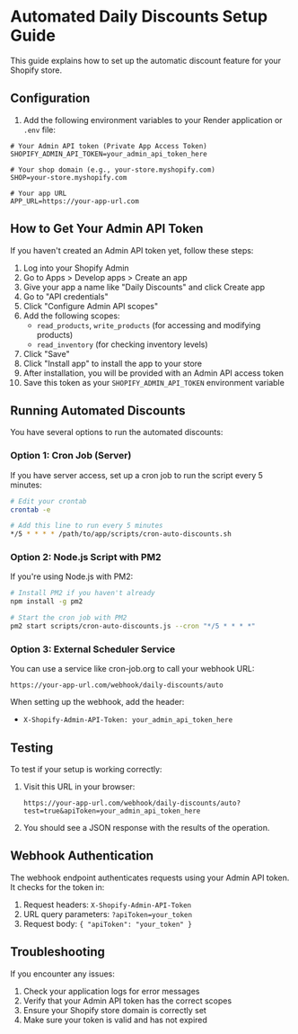 # Automated Daily Discounts Setup Guide

This guide explains how to set up the automatic discount feature for your Shopify store.

## Configuration

1. Add the following environment variables to your Render application or `.env` file:

```
# Your Admin API token (Private App Access Token)
SHOPIFY_ADMIN_API_TOKEN=your_admin_api_token_here

# Your shop domain (e.g., your-store.myshopify.com)
SHOP=your-store.myshopify.com

# Your app URL
APP_URL=https://your-app-url.com
```

## How to Get Your Admin API Token

If you haven't created an Admin API token yet, follow these steps:

1. Log into your Shopify Admin
2. Go to Apps > Develop apps > Create an app
3. Give your app a name like "Daily Discounts" and click Create app
4. Go to "API credentials"
5. Click "Configure Admin API scopes"
6. Add the following scopes:
   - `read_products`, `write_products` (for accessing and modifying products)
   - `read_inventory` (for checking inventory levels)
7. Click "Save"
8. Click "Install app" to install the app to your store
9. After installation, you will be provided with an Admin API access token
10. Save this token as your `SHOPIFY_ADMIN_API_TOKEN` environment variable

## Running Automated Discounts

You have several options to run the automated discounts:

### Option 1: Cron Job (Server)

If you have server access, set up a cron job to run the script every 5 minutes:

```bash
# Edit your crontab
crontab -e

# Add this line to run every 5 minutes
*/5 * * * * /path/to/app/scripts/cron-auto-discounts.sh
```

### Option 2: Node.js Script with PM2

If you're using Node.js with PM2:

```bash
# Install PM2 if you haven't already
npm install -g pm2

# Start the cron job with PM2
pm2 start scripts/cron-auto-discounts.js --cron "*/5 * * * *"
```

### Option 3: External Scheduler Service

You can use a service like cron-job.org to call your webhook URL:

```
https://your-app-url.com/webhook/daily-discounts/auto
```

When setting up the webhook, add the header:
- `X-Shopify-Admin-API-Token: your_admin_api_token_here`

## Testing

To test if your setup is working correctly:

1. Visit this URL in your browser:
   ```
   https://your-app-url.com/webhook/daily-discounts/auto?test=true&apiToken=your_admin_api_token_here
   ```

2. You should see a JSON response with the results of the operation.

## Webhook Authentication

The webhook endpoint authenticates requests using your Admin API token. It checks for the token in:

1. Request headers: `X-Shopify-Admin-API-Token`
2. URL query parameters: `?apiToken=your_token`
3. Request body: `{ "apiToken": "your_token" }`

## Troubleshooting

If you encounter any issues:

1. Check your application logs for error messages
2. Verify that your Admin API token has the correct scopes
3. Ensure your Shopify store domain is correctly set
4. Make sure your token is valid and has not expired
